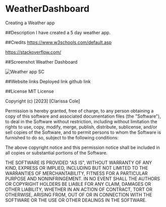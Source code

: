 # WeatherDashboard

Creating a Weather app

##Description
I have created a 5 day weather app.

##Credits
https://www.w3schools.com/default.asp

https://stackoverflow.com/

##Screenshot
Weather Dashboard


![Weather app SC](https://user-images.githubusercontent.com/105446766/225747771-d128061e-d7eb-4dde-bd1c-6a2c6449cf9e.png)


##Website links
Deployed link
github link

##License
MIT License

Copyright (c) [2023] [Clarissa Cole]

Permission is hereby granted, free of charge, to any person obtaining a copy of this software and associated documentation files (the "Software"), to deal in the Software without restriction, including without limitation the rights to use, copy, modify, merge, publish, distribute, sublicense, and/or sell copies of the Software, and to permit persons to whom the Software is furnished to do so, subject to the following conditions:

The above copyright notice and this permission notice shall be included in all copies or substantial portions of the Software.

THE SOFTWARE IS PROVIDED "AS IS", WITHOUT WARRANTY OF ANY KIND, EXPRESS OR IMPLIED, INCLUDING BUT NOT LIMITED TO THE WARRANTIES OF MERCHANTABILITY, FITNESS FOR A PARTICULAR PURPOSE AND NONINFRINGEMENT. IN NO EVENT SHALL THE AUTHORS OR COPYRIGHT HOLDERS BE LIABLE FOR ANY CLAIM, DAMAGES OR OTHER LIABILITY, WHETHER IN AN ACTION OF CONTRACT, TORT OR OTHERWISE, ARISING FROM, OUT OF OR IN CONNECTION WITH THE SOFTWARE OR THE USE OR OTHER DEALINGS IN THE SOFTWARE.
